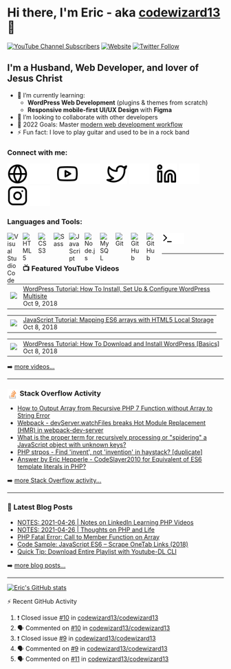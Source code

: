 # Hi there, I'm Eric - aka [codewizard13][youtube] 👋 

[![YouTube Channel Subscribers](https://img.shields.io/youtube/channel/subscribers/UCp93Jok5b2D4-LbIM4ZNNqA?logo=youtube&logoColor=red&style=for-the-badge)][youtube]
[![Website](https://img.shields.io/website?label=erichepperle.com&style=for-the-badge&url=https%3A%2F%2Ferichepperle.com)](https://erichepperle.com)
[![Twitter Follow](https://img.shields.io/twitter/follow/EricLHepperle?color=1DA1F2&logo=twitter&style=for-the-badge)](https://twitter.com/intent/follow?original_referer=https%3A%2F%2Fgithub.com%2Fcodewizard13&screen_name=EricLHepperle)

## I'm a Husband, Web Developer, and lover of Jesus Christ
- 🌱 I’m currently learning: 
  - **WordPress Web Development** (plugins & themes from scratch)
  - **Responsive mobile-first UI/UX Design** with **Figma**
- 👯 I’m looking to collaborate with other developers
- 🥅 2022 Goals: Master [modern web development workflow](https://www.udemy.com/course/git-a-web-developer-job-mastering-the-modern-workflow)
- ⚡ Fun fact: I love to play guitar and used to be in a rock band

### Connect with me:

[![website](./img/globe-light.svg)](https://erichepperle.com#gh-light-mode-only)
[![website](./img/globe-dark.svg)](https://erichepperle.com#gh-dark-mode-only)
&nbsp;&nbsp;
[![website](./img/youtube-light.svg)](https://www.youtube.com/channel/UCp93Jok5b2D4-LbIM4ZNNqA#gh-light-mode-only)
[![website](./img/youtube-dark.svg)](https://www.youtube.com/channel/UCp93Jok5b2D4-LbIM4ZNNqA#gh-dark-mode-only)
&nbsp;&nbsp;
[![website](./img/twitter-light.svg)](https://twitter.com/EricLHepperle#gh-light-mode-only)
[![website](./img/twitter-dark.svg)](https://twitter.com/EricLHepperle#gh-dark-mode-only)
&nbsp;&nbsp;
[![website](./img/linkedin-light.svg)](https://linkedin.com/in/erichepperle#gh-light-mode-only)
[![website](./img/linkedin-dark.svg)](https://linkedin.com/in/erichepperle#gh-dark-mode-only)
&nbsp;&nbsp;
[![website](./img/instagram-light.svg)](https://instagram.com/erichepperledesigns#gh-light-mode-only)
[![website](./img/instagram-dark.svg)](https://instagram.com/erichepperledesigns#gh-dark-mode-only)

### Languages and Tools:

[<img align="left" alt="Visual Studio Code" title="Visual Studio Code" width="26px" src="https://cdn.jsdelivr.net/gh/devicons/devicon/icons/vscode/vscode-original.svg" style="padding-right:10px;" />][webdevplaylist]
[<img align="left" alt="HTML5" title="HTML5" width="26px" src="https://cdn.jsdelivr.net/gh/devicons/devicon/icons/html5/html5-original.svg" style="padding-right:10px;" />][webdevplaylist]
[<img align="left" alt="CSS3" title="CSS3" width="26px" src="https://cdn.jsdelivr.net/gh/devicons/devicon/icons/css3/css3-original.svg" style="padding-right:10px;" />][cssplaylist]
[<img align="left" alt="Sass" title="Sass" width="26px" src="https://cdn.jsdelivr.net/gh/devicons/devicon/icons/sass/sass-original.svg" style="padding-right:10px;" />][cssplaylist]
[<img align="left" alt="JavaScript" title="JavaScript" width="26px" src="https://cdn.jsdelivr.net/gh/devicons/devicon/icons/javascript/javascript-original.svg" style="padding-right:10px;" />][jsplaylist]
[<img align="left" alt="Node.js" title="Node.js" width="26px" src="https://cdn.jsdelivr.net/gh/devicons/devicon/icons/nodejs/nodejs-original.svg" style="padding-right:10px;" />][webdevplaylist]
[<img align="left" alt="MySQL" title="MySQL" width="26px" src="https://cdn.jsdelivr.net/gh/devicons/devicon/icons/mysql/mysql-original.svg" style="padding-right:10px;" />][webdevplaylist]
[<img align="left" alt="Git" title="Git" width="26px" src="https://cdn.jsdelivr.net/gh/devicons/devicon/icons/git/git-original.svg" style="padding-right:10px;" />][webdevplaylist]
[<img align="left" alt="GitHub" title="GitHub" width="26px" src="https://user-images.githubusercontent.com/3369400/139447912-e0f43f33-6d9f-45f8-be46-2df5bbc91289.png" style="padding-right:10px;" />](https://www.youtube.com/playlist?list=PLhCzsLE0NTmFRUpW7otaSpOg1tzaEPXCn#gh-dark-mode-only)
[<img align="left" alt="GitHub" title="GitHub" width="26px" src="https://user-images.githubusercontent.com/3369400/139448065-39a229ba-4b06-434b-bc67-616e2ed80c8f.png" style="padding-right:10px;" />](https://www.youtube.com/playlist?list=PLhCzsLE0NTmFRUpW7otaSpOg1tzaEPXCn#gh-light-mode-only)
[<img align="left" alt="Terminal" title="Terminal" width="26px" src="./img/terminal-light.svg" />](https://www.youtube.com/playlist?list=PLhCzsLE0NTmFRUpW7otaSpOg1tzaEPXCn#gh-light-mode-only)
[<img align="left" alt="Terminal" title="Terminal" width="26px" src="./img/terminal-dark.svg" />](https://www.youtube.com/playlist?list=PLhCzsLE0NTmFRUpW7otaSpOg1tzaEPXCn#gh-dark-mode-only)

<br />
<br />

---

### 📺 Featured YouTube Videos

<!-- YOUTUBE:START --><table><tr><td><a href="https://www.youtube.com/watch?v=LugDsyNV-P8"><img width="140px" src="https://i.ytimg.com/vi/LugDsyNV-P8/mqdefault.jpg"></a></td>
<td><a href="https://www.youtube.com/watch?v=LugDsyNV-P8">WordPress Tutorial: How To Install, Set Up &amp; Configure WordPress Multisite</a><br/>Oct 9, 2018</td></tr></table>
<table><tr><td><a href="https://www.youtube.com/watch?v=W8s-LcXU-io"><img width="140px" src="https://i.ytimg.com/vi/W8s-LcXU-io/mqdefault.jpg"></a></td>
<td><a href="https://www.youtube.com/watch?v=W8s-LcXU-io">JavaScript Tutorial: Mapping ES6 arrays with HTML5 Local Storage</a><br/>Oct 8, 2018</td></tr></table>
<table><tr><td><a href="https://www.youtube.com/watch?v=fRbbyHXGKYk"><img width="140px" src="https://i.ytimg.com/vi/fRbbyHXGKYk/mqdefault.jpg"></a></td>
<td><a href="https://www.youtube.com/watch?v=fRbbyHXGKYk">WordPress Tutorial: How To Download and Install WordPress [Basics]</a><br/>Oct 8, 2018</td></tr></table>
<!-- YOUTUBE:END -->

➡️ [more videos...](https://www.youtube.com/channel/UCp93Jok5b2D4-LbIM4ZNNqA)

---

### <img align="left" alt="Stack Overflow" width="26px" src="./img/stackoverflow.svg" style="padding-right:3px;" /> Stack Overflow Activity
<!-- STACKOVERFLOW:START -->
- [How to Output Array from Recursive PHP 7 Function without Array to String Error](https://stackoverflow.com/questions/71001079/how-to-output-array-from-recursive-php-7-function-without-array-to-string-error)
- [Webpack - devServer.watchFiles breaks Hot Module Replacement &lpar;HMR&rpar; in webpack-dev-server](https://stackoverflow.com/questions/70855375/webpack-devserver-watchfiles-breaks-hot-module-replacement-hmr-in-webpack-de)
- [What is the proper term for recursively processing or &quot;spidering&quot; a JavaScript object with unknown keys?](https://stackoverflow.com/questions/70291214/what-is-the-proper-term-for-recursively-processing-or-spidering-a-javascript-o)
- [PHP strpos - Find &#39;invent&#39;, not &#39;invention&#39; in haystack? [duplicate]](https://stackoverflow.com/questions/70058713/php-strpos-find-invent-not-invention-in-haystack)
- [Answer by Eric Hepperle - CodeSlayer2010 for Equivalent of ES6 template literals in PHP?](https://stackoverflow.com/questions/56111001/equivalent-of-es6-template-literals-in-php/69979571#69979571)
<!-- STACKOVERFLOW:END -->

➡️ [more Stack Overflow activity...](https://stackoverflow.com/users/1316396/eric-hepperle-codeslayer2010?tab=topactivity)

---

### 📕 Latest Blog Posts

<!-- BLOG-POST-LIST:START -->
- [NOTES: 2021-04-26 | Notes on LinkedIn Learning PHP Videos](https://erichepperle.com/notes-20210426-php-linkedinlearning-2/)
- [NOTES: 2021-04-26 | Thoughts on PHP and Life](https://erichepperle.com/notes-20210426-php-linkedinlearning/)
- [PHP Fatal Error: Call to Member Function on Array](https://erichepperle.com/linkedin-learning-php-fatal-error-call-member-function-array/)
- [Code Sample: JavaScript ES6 – Scrape OneTab Links &lpar;2018&rpar;](https://erichepperle.com/code-sample-es6-scrape-onetab-links/)
- [Quick Tip: Download Entire Playlist with Youtube-DL CLI](https://erichepperle.com/youtube-dl-playlist-download/)
<!-- BLOG-POST-LIST:END -->

➡️ [more blog posts...](https://erichepperle.com/category/programming-coding)

---

[![Eric's GitHub stats](https://github-readme-stats.vercel.app/api?username=codewizard13&theme=react&show_icons=true)](https://github.com/codewizard13/github-readme-stats)

:zap: Recent GitHub Activity
  
<!--START_SECTION:activity-->
1. ❗️ Closed issue [#10](https://github.com/codewizard13/codewizard13/issues/10) in [codewizard13/codewizard13](https://github.com/codewizard13/codewizard13)
2. 🗣 Commented on [#10](https://github.com/codewizard13/codewizard13/issues/10) in [codewizard13/codewizard13](https://github.com/codewizard13/codewizard13)
3. ❗️ Closed issue [#9](https://github.com/codewizard13/codewizard13/issues/9) in [codewizard13/codewizard13](https://github.com/codewizard13/codewizard13)
4. 🗣 Commented on [#9](https://github.com/codewizard13/codewizard13/issues/9) in [codewizard13/codewizard13](https://github.com/codewizard13/codewizard13)
5. 🗣 Commented on [#11](https://github.com/codewizard13/codewizard13/issues/11) in [codewizard13/codewizard13](https://github.com/codewizard13/codewizard13)
<!--END_SECTION:activity-->

[website]: https://erichepperle.com
[twitter]: https://twitter.com/EricLHepperle
[youtube]: https://www.youtube.com/channel/UCp93Jok5b2D4-LbIM4ZNNqA
[instagram]: https://instagram.com/erichepperledesigns
[linkedin]: https://linkedin.com/in/erichepperle
[webdevplaylist]: https://www.youtube.com/playlist?list=PLhCzsLE0NTmFRUpW7otaSpOg1tzaEPXCn
[jsplaylist]: https://www.youtube.com/playlist?list=PLhCzsLE0NTmEHW3FOsKr9ryg4gtLdmgL6
[cssplaylist]: https://www.youtube.com/playlist?list=PLhCzsLE0NTmEeklnfrCi91Dvjlp-4Ej5J

